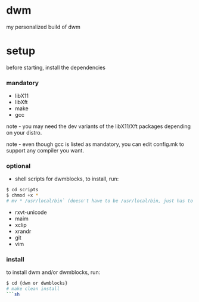 # dwm
my personalized build of dwm

# setup
before starting, install the dependencies

### mandatory
* libX11
* libXft
* make
* gcc

note - you may need the dev variants of the libX11/Xft packages depending on your distro.

note - even though gcc is listed as mandatory, you can edit config.mk to support any compiler you want.

### optional
* shell scripts for dwmblocks, to install, run:

```sh
$ cd scripts
$ chmod +x *
# mv * /usr/local/bin` (doesn't have to be /usr/local/bin, just has to be on $PATH)
```

* rxvt-unicode
* maim
* xclip
* xrandr
* git
* vim

### install
to install dwm and/or dwmblocks, run:

```sh
$ cd {dwm or dwmblocks}
# make clean install
```sh
